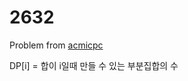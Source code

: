 # 2632

Problem from [acmicpc](https://www.acmicpc.net/problem/2632)

DP[i] = 합이 i일때 만들 수 있는 부분집합의 수
